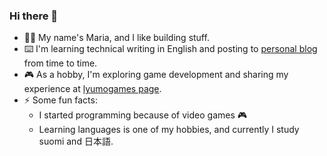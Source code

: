 ### Hi there 👋

- 👩‍💻 My name's Maria, and I like building stuff. 
- ⌨️ I'm learning technical writing in English and posting to [personal blog](https://lyumotech.com) from time to time.
- 🎮 As a hobby, I'm exploring game development and sharing my experience at [lyumogames page](https://lyumogames.com/).
- ⚡ Some fun facts: 
  - I started programming because of video games 🎮
  - Learning languages is one of my hobbies, and currently I study suomi and 日本語.

<!--
**msaveleva/msaveleva** is a ✨ _special_ ✨ repository because its `README.md` (this file) appears on your GitHub profile.

Here are some ideas to get you started:

- 🔭 I’m currently working on ...
- 🌱 I’m currently learning ...
- 👯 I’m looking to collaborate on ...
- 🤔 I’m looking for help with ...
- 💬 Ask me about ...
- 📫 How to reach me: ...
- 😄 Pronouns: ...
- ⚡ Fun fact: ...
-->
